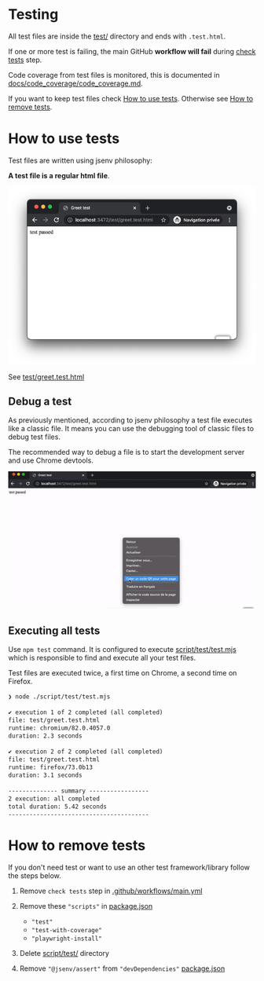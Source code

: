 <!-- https://github.com/github/docs/blob/main/tests/README.md -->

# Testing

All test files are inside the [test/](./test/) directory and ends with `.test.html`.

If one or more test is failing, the main GitHub **workflow will fail** during [check tests](../../.github/workflows/main.yml#L44) step.

Code coverage from test files is monitored, this is documented in [docs/code_coverage/code_coverage.md](../code_coverage/code_coverage.md#code-coverage).

If you want to keep test files check [How to use tests](#How-to-use-tests). Otherwise see [How to remove tests](#How-to-remove-tests).

# How to use tests

Test files are written using jsenv philosophy:

**A test file is a regular html file**.

![stuff](./greet_test_chrome.png)

See [test/greet.test.html](../../test/greet.test.html)

## Debug a test

As previously mentioned, according to jsenv philosophy a test file executes like a classic file. It means you can use the debugging tool of classic files to debug test files.

The recommended way to debug a file is to start the development server and use Chrome devtools.

![Screencast test with chrome devtools](./test_chrome_devtools.gif)

## Executing all tests

Use `npm test` command. It is configured to execute [script/test/test.mjs](../../script/test/test.mjs) which is responsible to find and execute all your test files.

Test files are executed twice, a first time on Chrome, a second time on Firefox.

```console
❯ node ./script/test/test.mjs

✔ execution 1 of 2 completed (all completed)
file: test/greet.test.html
runtime: chromium/82.0.4057.0
duration: 2.3 seconds

✔ execution 2 of 2 completed (all completed)
file: test/greet.test.html
runtime: firefox/73.0b13
duration: 3.1 seconds

-------------- summary -----------------
2 execution: all completed
total duration: 5.42 seconds
----------------------------------------
```

# How to remove tests

If you don't need test or want to use an other test framework/library follow the steps below.

1. Remove `check tests` step in [.github/workflows/main.yml](../../.github/workflows/main.yml#L44)
2. Remove these `"scripts"` in [package.json](../../package.json#L24)

   - `"test"`
   - `"test-with-coverage"`
   - `"playwright-install"`

3. Delete [script/test/](../../script/test/) directory
4. Remove `"@jsenv/assert"` from `"devDependencies"` [package.json](../../package.json#L47)
